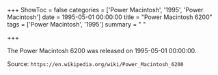 +++
ShowToc = false
categories = ['Power Macintosh', '1995', 'Power Macintosh']
date = 1995-05-01 00:00:00
title = "Power Macintosh 6200"
tags = ['Power Macintosh', '1995']
summary = " "

+++

The Power Macintosh 6200 was released on 1995-05-01 00:00:00.

Source: `https://en.wikipedia.org/wiki/Power_Macintosh_6200`
